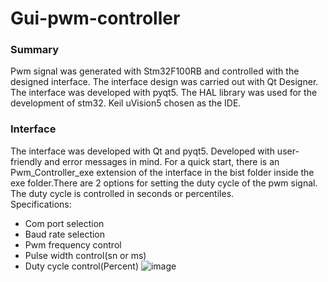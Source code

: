 # Gui-pwm-controller
### Summary
Pwm signal was generated with Stm32F100RB and controlled with the designed interface. The interface design was carried out with Qt Designer. The interface was developed with pyqt5. The HAL library was used for the development of stm32. Keil uVision5 chosen as the IDE. <br/> 
### Interface
The interface was developed with Qt and pyqt5. Developed with user-friendly and error messages in mind. For a quick start, there is an Pwm_Controller_exe extension of the interface in the bist folder inside the exe folder.There are 2 options for setting the duty cycle of the pwm signal. The duty cycle is controlled in seconds or percentiles. <br/>  Specifications:
 - Com port selection 
 - Baud rate selection 
 - Pwm frequency control 
 - Pulse width control(sn or ms)
 - Duty cycle control(Percent)
![image](https://user-images.githubusercontent.com/62069736/131516151-5cfb2f01-3823-4955-82db-d35ca1e82822.png)
